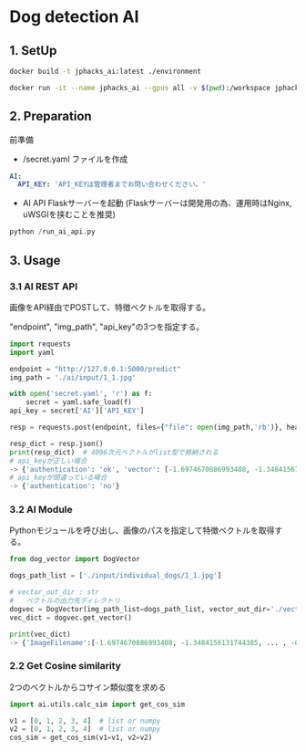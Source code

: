 # Dog detection AI
## 1. SetUp
```bash
docker build -t jphacks_ai:latest ./environment
```
```bash
docker run -it --name jphacks_ai --gpus all -v $(pwd):/workspace jphacks_ai:latest /bin/bash
```
## 2. Preparation
前準備
- /secret.yaml ファイルを作成
```Yaml
AI:
  API_KEY: 'API_KEYは管理者までお問い合わせください。'
```
- AI API Flaskサーバーを起動 (Flaskサーバーは開発用の為、運用時はNginx, uWSGIを挟むことを推奨)
```Python
python /run_ai_api.py
```

## 3. Usage
### 3.1 AI REST API
画像をAPI経由でPOSTして、特徴ベクトルを取得する。

"endpoint", "img_path", "api_key"の3つを指定する。
```Python
import requests
import yaml

endpoint = "http://127.0.0.1:5000/predict"
img_path = './ai/input/1_1.jpg'

with open('secret.yaml', 'r') as f:
    secret = yaml.safe_load(f)
api_key = secret['AI']['API_KEY']

resp = requests.post(endpoint, files={"file": open(img_path,'rb')}, headers={'api_key':api_key})

resp_dict = resp.json()
print(resp_dict)  # 4096次元ベクトルがlist型で格納される
# api_keyが正しい場合
-> {'authentication': 'ok', 'vector': [-1.6974670886993408, -1.3484156131744385, ... , -0.9846966862678528]}
# api_keyが間違っている場合
-> {'authentication': 'no'}
```
### 3.2 AI Module
Pythonモジュールを呼び出し、画像のパスを指定して特徴ベクトルを取得する。
```Python
from dog_vector import DogVector

dogs_path_list = ['./input/individual_dogs/1_1.jpg']

# vector_out_dir : str
#   ベクトルの出力先ディレクトリ
dogvec = DogVector(img_path_list=dogs_path_list, vector_out_dir='./vectors')
vec_dict = dogvec.get_vector()

print(vec_dict)
-> {'ImageFilename':[-1.6974670886993408, -1.3484156131744385, ... , -0.9846966862678528]}  
```
### 2.2 Get Cosine similarity
2つのベクトルからコサイン類似度を求める
```Python
import ai.utils.calc_sim import get_cos_sim

v1 = [0, 1, 2, 3, 4]  # list or numpy
v2 = [0, 1, 2, 3, 4]  # list or numpy
cos_sim = get_cos_sim(v1=v1, v2=v2)
```

